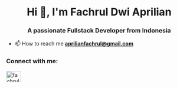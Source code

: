 <h1 align="center">Hi 👋, I'm Fachrul Dwi Aprilian</h1>
<h3 align="center">A passionate Fullstack Developer from Indonesia</h3>

- 📫 How to reach me **aprilianfachrul@gmail.com**

<h3 align="left">Connect with me:</h3>
<p align="left">
<a href="https://linkedin.com/in/fachrul dwi aprilian" target="blank"><img align="center" src="https://raw.githubusercontent.com/rahuldkjain/github-profile-readme-generator/master/src/images/icons/Social/linked-in-alt.svg" alt="fachrul dwi aprilian" height="30" width="40" /></a>
</p>
